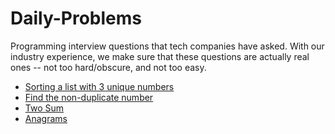 # Daily-Problems
Programming interview questions that tech companies have asked.  With our industry experience, we make sure that these questions are actually real ones -- not too hard/obscure, and not too easy.

* [Sorting a list with 3 unique numbers](./Sorting%20a%20list%20with%203%20unique%20numbers.md)
* [Find the non-duplicate number](./Find%20the%20non-duplicate%20number.md)
* [Two Sum](./Two%20Sum.md)
* [Anagrams](./anagrams.md)

